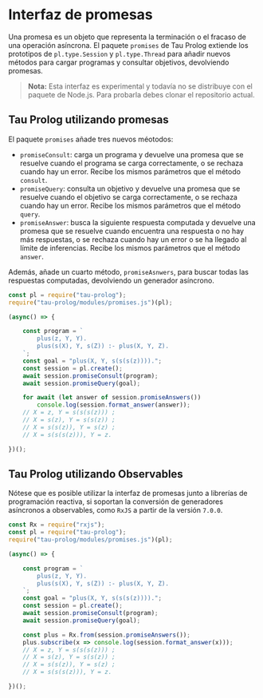 # Interfaz de promesas

Una promesa es un objeto que representa la terminación o el fracaso de una operación asíncrona. El paquete `promises` de Tau Prolog extiende los prototipos de `pl.type.Session` y `pl.type.Thread` para añadir nuevos métodos para cargar programas y consultar objetivos, devolviendo promesas.

> **Nota:** Esta interfaz es experimental y todavía no se distribuye con el paquete de Node.js. Para probarla debes clonar el repositorio actual.

## Tau Prolog utilizando promesas

El paquete `promises` añade tres nuevos méotodos:

* `promiseConsult`: carga un programa y devuelve una promesa que se resuelve cuando el programa se carga correctamente, o se rechaza cuando hay un error. Recibe los mismos parámetros que el método `consult`.
* `promiseQuery`: consulta un objetivo y devuelve una promesa que se resuelve cuando el objetivo se carga correctamente, o se rechaza cuando hay un error. Recibe los mismos parámetros que el método `query`.
* `promiseAnswer`: busca la siguiente respuesta computada y devuelve una promesa que se resuelve cuando encuentra una respuesta o no hay más respuestas, o se rechaza cuando hay un error o se ha llegado al límite de inferencias. Recibe los mismos parámetros que el método `answer`.

Además, añade un cuarto método, `promiseAsnwers`, para buscar todas las respuestas computadas, devolviendo un generador asíncrono.

```javascript
const pl = require("tau-prolog");
require("tau-prolog/modules/promises.js")(pl);

(async() => {

    const program = `
        plus(z, Y, Y).
        plus(s(X), Y, s(Z)) :- plus(X, Y, Z).
    `;
    const goal = "plus(X, Y, s(s(s(z)))).";
    const session = pl.create();
    await session.promiseConsult(program);
    await session.promiseQuery(goal);

    for await (let answer of session.promiseAnswers())
        console.log(session.format_answer(answer));
    // X = z, Y = s(s(s(z))) ;
    // X = s(z), Y = s(s(z)) ;
    // X = s(s(z)), Y = s(z) ;
    // X = s(s(s(z))), Y = z.

})();
```

## Tau Prolog utilizando Observables

Nótese que es posible utilizar la interfaz de promesas junto a librerías de programación reactiva, si soportan la conversión de generadores asíncronos a observables, como `RxJS` a partir de la versión `7.0.0`.

```javascript
const Rx = require("rxjs");
const pl = require("tau-prolog");
require("tau-prolog/modules/promises.js")(pl);

(async() => {

    const program = `
        plus(z, Y, Y).
        plus(s(X), Y, s(Z)) :- plus(X, Y, Z).
    `;
    const goal = "plus(X, Y, s(s(s(z)))).";
    const session = pl.create();
    await session.promiseConsult(program);
    await session.promiseQuery(goal);

    const plus = Rx.from(session.promiseAnswers());
    plus.subscribe(x => console.log(session.format_answer(x)));
    // X = z, Y = s(s(s(z))) ;
    // X = s(z), Y = s(s(z)) ;
    // X = s(s(z)), Y = s(z) ;
    // X = s(s(s(z))), Y = z.

})();
```